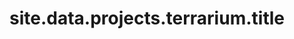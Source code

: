 ---
layout: project-longform
data: site.data.projects.terrarium
title: site.data.projects.terrarium.title
---